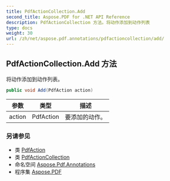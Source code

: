 ```yaml
---
title: PdfActionCollection.Add
second_title: Aspose.PDF for .NET API Reference
description: PdfActionCollection 方法。将动作添加到动作列表
type: docs
weight: 30
url: /zh/net/aspose.pdf.annotations/pdfactioncollection/add/
---
```

## PdfActionCollection.Add 方法

将动作添加到动作列表。

```csharp
public void Add(PdfAction action)
```

| 参数 | 类型 | 描述 |
| --- | --- | --- |
| action | PdfAction | 要添加的动作。 |

### 另请参见

* 类 [PdfAction](../../pdfaction/)
* 类 [PdfActionCollection](../)
* 命名空间 [Aspose.Pdf.Annotations](../../../aspose.pdf.annotations/)
* 程序集 [Aspose.PDF](../../../)